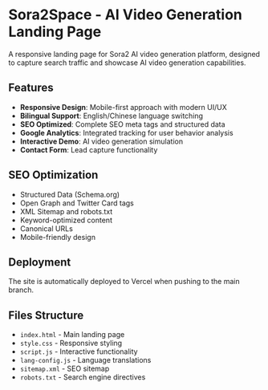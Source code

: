 # Sora2Space - AI Video Generation Landing Page

A responsive landing page for Sora2 AI video generation platform, designed to capture search traffic and showcase AI video generation capabilities.

## Features

- **Responsive Design**: Mobile-first approach with modern UI/UX
- **Bilingual Support**: English/Chinese language switching
- **SEO Optimized**: Complete SEO meta tags and structured data
- **Google Analytics**: Integrated tracking for user behavior analysis
- **Interactive Demo**: AI video generation simulation
- **Contact Form**: Lead capture functionality

## SEO Optimization

- Structured Data (Schema.org)
- Open Graph and Twitter Card tags
- XML Sitemap and robots.txt
- Keyword-optimized content
- Canonical URLs
- Mobile-friendly design

## Deployment

The site is automatically deployed to Vercel when pushing to the main branch.

## Files Structure

- `index.html` - Main landing page
- `style.css` - Responsive styling
- `script.js` - Interactive functionality
- `lang-config.js` - Language translations
- `sitemap.xml` - SEO sitemap
- `robots.txt` - Search engine directives